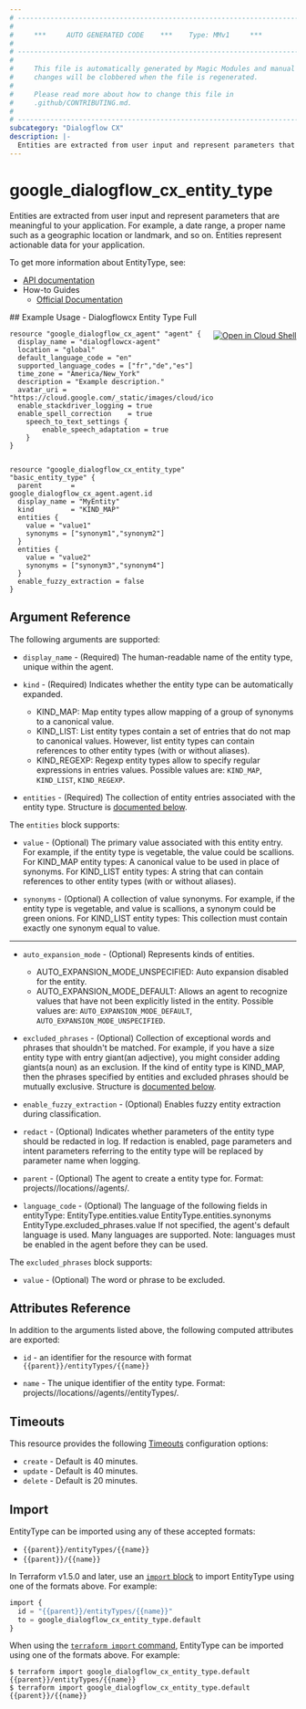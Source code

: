 ```yaml
---
# ----------------------------------------------------------------------------
#
#     ***     AUTO GENERATED CODE    ***    Type: MMv1     ***
#
# ----------------------------------------------------------------------------
#
#     This file is automatically generated by Magic Modules and manual
#     changes will be clobbered when the file is regenerated.
#
#     Please read more about how to change this file in
#     .github/CONTRIBUTING.md.
#
# ----------------------------------------------------------------------------
subcategory: "Dialogflow CX"
description: |-
  Entities are extracted from user input and represent parameters that are meaningful to your application.
---
```


# google\_dialogflow\_cx\_entity\_type

Entities are extracted from user input and represent parameters that are meaningful to your application.
For example, a date range, a proper name such as a geographic location or landmark, and so on. Entities represent actionable data for your application.


To get more information about EntityType, see:

* [API documentation](https://cloud.google.com/dialogflow/cx/docs/reference/rest/v3/projects.locations.agents.entityTypes)
* How-to Guides
    * [Official Documentation](https://cloud.google.com/dialogflow/cx/docs)

<div class = "oics-button" style="float: right; margin: 0 0 -15px">
  <a href="https://console.cloud.google.com/cloudshell/open?cloudshell_git_repo=https%3A%2F%2Fgithub.com%2Fterraform-google-modules%2Fdocs-examples.git&cloudshell_working_dir=dialogflowcx_entity_type_full&cloudshell_image=gcr.io%2Fcloudshell-images%2Fcloudshell%3Alatest&open_in_editor=main.tf&cloudshell_print=.%2Fmotd&cloudshell_tutorial=.%2Ftutorial.md" target="_blank">
    <img alt="Open in Cloud Shell" src="//gstatic.com/cloudssh/images/open-btn.svg" style="max-height: 44px; margin: 32px auto; max-width: 100%;">
  </a>
</div>
## Example Usage - Dialogflowcx Entity Type Full


```hcl
resource "google_dialogflow_cx_agent" "agent" {
  display_name = "dialogflowcx-agent"
  location = "global"
  default_language_code = "en"
  supported_language_codes = ["fr","de","es"]
  time_zone = "America/New_York"
  description = "Example description."
  avatar_uri = "https://cloud.google.com/_static/images/cloud/icons/favicons/onecloud/super_cloud.png"
  enable_stackdriver_logging = true
  enable_spell_correction    = true
	speech_to_text_settings {
		enable_speech_adaptation = true
	}
}


resource "google_dialogflow_cx_entity_type" "basic_entity_type" {
  parent       = google_dialogflow_cx_agent.agent.id
  display_name = "MyEntity"
  kind         = "KIND_MAP"
  entities {
    value = "value1"
    synonyms = ["synonym1","synonym2"]
  }
  entities {
    value = "value2"
    synonyms = ["synonym3","synonym4"]
  }
  enable_fuzzy_extraction = false
} 
```

## Argument Reference

The following arguments are supported:


* `display_name` -
  (Required)
  The human-readable name of the entity type, unique within the agent.

* `kind` -
  (Required)
  Indicates whether the entity type can be automatically expanded.
  * KIND_MAP: Map entity types allow mapping of a group of synonyms to a canonical value.
  * KIND_LIST: List entity types contain a set of entries that do not map to canonical values. However, list entity types can contain references to other entity types (with or without aliases).
  * KIND_REGEXP: Regexp entity types allow to specify regular expressions in entries values.
  Possible values are: `KIND_MAP`, `KIND_LIST`, `KIND_REGEXP`.

* `entities` -
  (Required)
  The collection of entity entries associated with the entity type.
  Structure is [documented below](#nested_entities).


<a name="nested_entities"></a>The `entities` block supports:

* `value` -
  (Optional)
  The primary value associated with this entity entry. For example, if the entity type is vegetable, the value could be scallions.
  For KIND_MAP entity types: A canonical value to be used in place of synonyms.
  For KIND_LIST entity types: A string that can contain references to other entity types (with or without aliases).

* `synonyms` -
  (Optional)
  A collection of value synonyms. For example, if the entity type is vegetable, and value is scallions, a synonym could be green onions.
  For KIND_LIST entity types: This collection must contain exactly one synonym equal to value.

- - -


* `auto_expansion_mode` -
  (Optional)
  Represents kinds of entities.
  * AUTO_EXPANSION_MODE_UNSPECIFIED: Auto expansion disabled for the entity.
  * AUTO_EXPANSION_MODE_DEFAULT: Allows an agent to recognize values that have not been explicitly listed in the entity.
  Possible values are: `AUTO_EXPANSION_MODE_DEFAULT`, `AUTO_EXPANSION_MODE_UNSPECIFIED`.

* `excluded_phrases` -
  (Optional)
  Collection of exceptional words and phrases that shouldn't be matched. For example, if you have a size entity type with entry giant(an adjective), you might consider adding giants(a noun) as an exclusion.
  If the kind of entity type is KIND_MAP, then the phrases specified by entities and excluded phrases should be mutually exclusive.
  Structure is [documented below](#nested_excluded_phrases).

* `enable_fuzzy_extraction` -
  (Optional)
  Enables fuzzy entity extraction during classification.

* `redact` -
  (Optional)
  Indicates whether parameters of the entity type should be redacted in log. If redaction is enabled, page parameters and intent parameters referring to the entity type will be replaced by parameter name when logging.

* `parent` -
  (Optional)
  The agent to create a entity type for.
  Format: projects/<Project ID>/locations/<Location ID>/agents/<Agent ID>.

* `language_code` -
  (Optional)
  The language of the following fields in entityType:
  EntityType.entities.value
  EntityType.entities.synonyms
  EntityType.excluded_phrases.value
  If not specified, the agent's default language is used. Many languages are supported. Note: languages must be enabled in the agent before they can be used.


<a name="nested_excluded_phrases"></a>The `excluded_phrases` block supports:

* `value` -
  (Optional)
  The word or phrase to be excluded.

## Attributes Reference

In addition to the arguments listed above, the following computed attributes are exported:

* `id` - an identifier for the resource with format `{{parent}}/entityTypes/{{name}}`

* `name` -
  The unique identifier of the entity type.
  Format: projects/<Project ID>/locations/<Location ID>/agents/<Agent ID>/entityTypes/<Entity Type ID>.


## Timeouts

This resource provides the following
[Timeouts](https://developer.hashicorp.com/terraform/plugin/sdkv2/resources/retries-and-customizable-timeouts) configuration options:

- `create` - Default is 40 minutes.
- `update` - Default is 40 minutes.
- `delete` - Default is 20 minutes.

## Import


EntityType can be imported using any of these accepted formats:

* `{{parent}}/entityTypes/{{name}}`
* `{{parent}}/{{name}}`


In Terraform v1.5.0 and later, use an [`import` block](https://developer.hashicorp.com/terraform/language/import) to import EntityType using one of the formats above. For example:

```tf
import {
  id = "{{parent}}/entityTypes/{{name}}"
  to = google_dialogflow_cx_entity_type.default
}
```

When using the [`terraform import` command](https://developer.hashicorp.com/terraform/cli/commands/import), EntityType can be imported using one of the formats above. For example:

```
$ terraform import google_dialogflow_cx_entity_type.default {{parent}}/entityTypes/{{name}}
$ terraform import google_dialogflow_cx_entity_type.default {{parent}}/{{name}}
```
